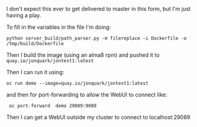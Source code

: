 I don't expect this ever to get delivered to master in this form,
but I'm just having a play.

To fill in the variables in the file I'm doing:
```
python server_build/path_parser.py -m filereplace -i Dockerfile -o /tmp/build/Dockerfile 
```
Then I build the image (using an alma8 rpm) and pushed it
to `quay.io/jonquark/jontest1:latest`

Then I can run it using: 
```
oc run demo --image=quay.io/jonquark/jontest1:latest 
```

and then for port-forwarding to allow the WebUI to connect like:
```
 oc port-forward  demo 29089:9089
```
Then I can get a WebUI outside my cluster to connect to localhost:29089
